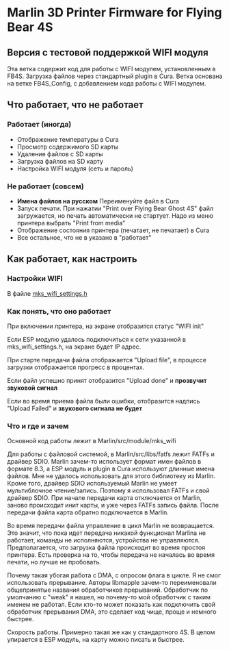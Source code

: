 # Marlin 3D Printer Firmware for Flying Bear 4S

## Версия с тестовой поддержкой WIFI модуля

Эта ветка содержит код для работы с WIFI модулем, установленным в FB4S. Загрузка файлов через стандартный plugin в Cura.
Ветка основана на ветке FB4S_Config, с добавлением кода работы с WIFI модулем.

## Что работает, что не работает

### Работает (иногда)

* Отображение температуры в Cura
* Просмотр содержимого SD карты
* Удаление файлов с SD карты
* Загрузка файлов на SD карту
* Настройка WIFI модуля (сеть и пароль)

### Не работает (совсем)

* **Имена файлов на русском** Переименуйте файл в Cura
* Запуск печати. При нажатии "Print over Flying Bear Ghost 4S" файл загружается, но печать автоматически не стартует. Надо из меню принтера выбрать "Print from media"
* Отображение состояния принтера (печатает, не печатает) в Cura
* Все остальное, что не в указано в "работает"

## Как работает, как настроить

### Настройки WIFI

В файле [mks_wifi_settings.h](./Marlin/src/module/mks_wifi/mks_wifi_settings.h)

### Как понять, что оно работает

При включении принтера, на экране отобразится статус "WIFI init"

Если ESP модулю удалось подключиться к сети указанной в mks_wifi_settings.h, на экране будет IP адрес.

При старте передачи файла отображается "Upload file", в процессе загрузки отображается прогресс в процентах.

Если файл успешно принят отобразится "Upload done" и **прозвучит звуковой сигнал**

Если во время приема файла были ошибки, отобразится надпись "Upload Failed" и **звукового сигнала не будет**

### Что и где и зачем

Основной код работы лежит в Marlin/src/module/mks_wifi

Для работы с файловой системой, в Marlin/src/libs/fatfs лежит FATFs и драйвер SDIO. Marlin зачем-то использует формат имен файлов в формате 8.3, а ESP модуль и plugin в Cura используют длинные имена файлов. Мне не удалось использовать для этого библиотеку из Marlin. Кроме того, драйвер SDIO используемый Marlin не умеет мультиблочное чтение/запись. Поэтому я использовал FATFs и свой драйвер SDIO. При начале передачи карта отключается от Marlin, заново происходит инит карты, и уже через FATFs запись файла. После передачи файла карта обратно подключается в Marlin.

Во время передачи файла управление в цикл Marlin не возвращается. Это значит, что пока идет передача никакой функционал Marlina не работает, команды не исполняются, устройства не управляются. Предполагается, что загрузка файла происходит во время простоя принтера. Есть проверка на то, чтобы передача не началась во время печати, но лучше не пробовать.

Почему такая убогая работа с DMA, с опросом флага в цикле. Я не смог использовать прерывание. Авторы libmapple зачем-то переименовали общепринятые названия обработчиков прерываний. Обработчик по умолчанию с "weak" я нашел, но почему-то мой обработчик с таким именем не работал. Если кто-то может показать как подключить свой обработчик прерывания DMA, это сделает код чище, проще и немного быстрее.

Скорость работы. Примерно такая же как у стандартного 4S. В целом упирается в ESP модуль, на карту можно писать и быстрее.
